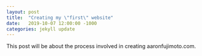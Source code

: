 ```yaml
---
layout: post
title:  "Creating my \"first\" website"
date:   2019-10-07 12:00:00 -1000
categories: jekyll update
---
```

This post will be about the process involved in creating aaronfujimoto.com.
